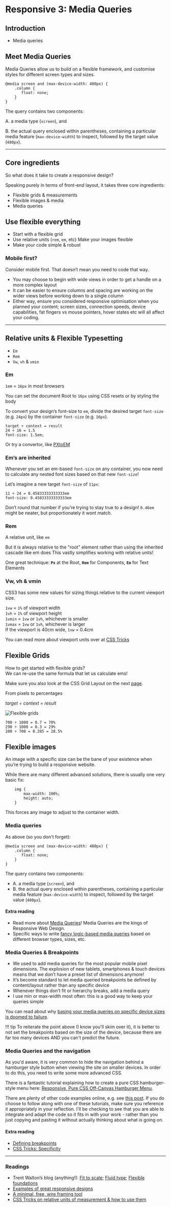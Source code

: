 # Responsive 3: Media Queries



## Introduction

-   Media queries



## Meet Media Queries
Media Queries allow us to build on a flexible framework, and customise styles for different screen types and sizes.

```
@media screen and (max-device-width: 480px) {
    .column {
       float: none;
    } 
}
```
The query contains two components:

A. a media type (`screen`), and

B. the actual query enclosed within parentheses, containing a particular media feature (`max-device-width`) to inspect, followed by the target value (`480px`).

<hr>



## Core ingredients
So what does it take to create a responsive design? 

Speaking purely in terms of front-end layout, it takes three core ingredients:

*   Flexible grids & measurements
*   Flexible images & media
*   Media queries



## Use flexible everything
*   Start with a flexible grid
*   Use relative units (`rem`, `em`, etc) Make your images flexible
*   Make your code simple & robust




### Mobile first?
Consider mobile first. 
That doesn’t mean you need to code that way.

*   You may choose to begin with wide views in order to get a handle on a more complex layout
*   It can be easier to ensure columns and spacing are working on the wider views before working down to a single column
*   Either way, ensure you considered responsive optimisation when you planned your content; screen sizes, connection speeds, device capabilities, fat fingers vs mouse pointers, hover states etc will all affect your coding.

<hr>



## Relative units & Flexible Typesetting
*   `Em`
*   `Rem`
*   `Vw`, `vh` & `vmin`




### Em

`1em` = `16px` in most browsers

You can set the document Root to `16px` using CSS resets or by styling the body

To convert your design’s font-size to `em`, divide the desired target `font-size` (e.g. `24px`) by the container `font-size` (e.g. `16px`).

```
target ÷ context = result
24 ÷ 16 = 1.5
font-size: 1.5em;
```

Or try a convertor, like [PXtoEM](http://pxtoem.com/)


### Em’s are inherited

Whenever you set an em-based `font-size` on any container, you now need to calculate any nested font sizes based on that new `font-size`!

Let’s imagine a new target `font-size` of `11px`:

```
11 ÷ 24 = 0.45833333333333em
font-size: 0.45833333333333em
```

Don’t round that number if you’re trying to stay true to a design! `0.46em` might be neater, but proportionately it wont match.



### Rem
A relative unit, like `em`

But it is always relative to the "root" element rather than using the inherited cascade like em does
This vastly simplifies working with relative units!

One great technique:
**`Px`** at the Root, **`Rem`** for Components, **`Em`** for Text Elements



### Vw, vh & vmin
CSS3 has some new values for sizing things relative to the current viewport size.

`1vw` = `1%` of viewport width  
`1vh` = `1%` of viewport height  
`1vmin` = `1vw` or `1vh`, whichever is smaller  
`1vmax` = `1vw` or `1vh`, whichever is larger  
If the viewport is 40cm wide, `1vw` = 0.4cm  

You can read more about viewport units over at [CSS Tricks](https://css-tricks.com/fun-viewport-units/)


## Flexible Grids
How to get started with flexible grids?  
We can re-use the same formula that let us calculate ems!

Make sure you also look at the CSS Grid Layout on the next [page](../responsive-4/). 

From pixels to percentages

_target ÷ context = result_

![Flexible grids](images/responsive-2-grids.png)

`700 ÷ 1000 = 0.7 = 70%`  
`290 ÷ 1000 = 0.3 = 29%`  
`200 ÷ 700 = 0.285 = 28.5%`

## Flexible images

An image with a specific size can be the bane of your existence when you’re trying to build a responsive website.

While there are many different advanced solutions, there is usually one very basic fix:

```
    img { 
        max-width: 100%; 
        height: auto;
    }
```
This forces any image to adjust to the container width.



### Media queries

As above (so you don't forget):

```
@media screen and (max-device-width: 480px) {
    .column {
       float: none;
    } 
}
```
The query contains two components:

- A. a media type (`screen`), and
- B. the actual query enclosed within parentheses, containing a particular media feature (`max-device-width`) to inspect, followed by the target value (`480px`).



#### Extra reading
*   Read more about [Media Queries](https://css-tricks.com/snippets/css/media-queries-for-standard-devices/)! Media Queries are the kings of Responsive Web Design.
*   Specific ways to write [fancy logic-based media queries](https://css-tricks.com/logic-in-media-queries/) based on different browser types, sizes, etc.




### Media Queries & Breakpoints
*   We used to add media queries for the most popular mobile pixel dimensions. The explosion of new tablets, smartphones & touch devices means that we don’t have a preset list of dimensions anymore!
*   It’s become standard to let media queried breakpoints be defined by content/layout rather than any specific device
*   Whenever things don’t fit or hierarchy breaks, add a media query
*   I use min or max-width most often: this is a good way to keep your queries simple

You can read about why [basing your media queries on specific device sizes is doomed to failure](https://responsivedesign.is/articles/why-you-dont-need-device-specific-breakpoints). 

!!! tip
To reiterate the point above (I know you'll skim over it), it is better to not set the breakpoints based on the size of the device, because there are far too many devices AND you can't predict the future. 



### Media Queries and the navigation 

As you'd aware, it is very common to hide the navigation behind a hamburger style button when viewing the site on smaller devices. In order to do this, you need to write some more advanced CSS. 

There is a fantastic tutorial explaining how to create a pure CSS hamburger-style menu here: [Responsive, Pure CSS Off-Canvas Hamburger Menu](https://medium.com/@heyoka/responsive-pure-css-off-canvas-hamburger-menu-aebc8d11d793).

There are plenty of other code examples online, e.g. see [this post](https://redstapler.co/10-awesome-css-hamburger-menu/). If you do choose to follow along with one of these tutorials, make sure you reference it appropriately in your reflection. I'll be checking to see that you are able to integrate and adapt the code so it fits in with your work - rather than you just copying and pasting it without actually thinking about what is going on. 



#### Extra reading
* [Defining breakpoints](https://responsivedesign.is/strategy/page-layout/defining-breakpoints/)
* [CSS Tricks: Specificity ](https://css-tricks.com/specifics-on-css-specificity/)



<hr>



### Readings
*   Trent Walton’s blog (anything!): [Fit to scale](http://trentwalton.com/2011/05/10/fit-to-scale/); [Fluid type](http://trentwalton.com/2012/06/19/fluid-type/); [Flexible foundations](http://trentwalton.com/2013/01/07/flexible-foundations/)
*   [Examples of great responsive designs](http://mediaqueri.es/)
*   [A minimal, free, wire framing tool](https://wireframe.cc/)
*   [CSS Tricks on relative units of measurement & how to use them](https://css-tricks.com/rems-ems/)






